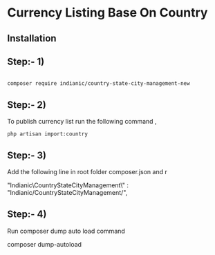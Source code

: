 Currency Listing Base On Country
======


Installation
-----


Step:- 1)
-----

```

composer require indianic/country-state-city-management-new

```
Step:- 2)
-----
To publish currency list run the following command ,

```
php artisan import:country
```

Step:- 3)
-----

Add the following line in root folder composer.json and r

"Indianic\\CountryStateCityManagement\\" : "Indianic/CountryStateCityManagement/",

Step:- 4)
-----

Run composer dump auto load command 

composer dump-autoload 

